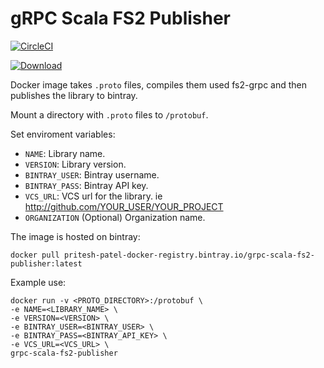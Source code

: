 # gRPC Scala FS2 Publisher

[![CircleCI](https://circleci.com/gh/Pritesh-Patel/grpc-scala-fs2-publisher/tree/master.svg?style=svg)](https://circleci.com/gh/Pritesh-Patel/grpc-scala-fs2-publisher/tree/master)

 [![Download](https://api.bintray.com/packages/pritesh-patel/registry/grpc-scala-fs2-publisher/images/download.svg) ](https://bintray.com/pritesh-patel/registry/grpc-scala-fs2-publisher/_latestVersion)

Docker image takes `.proto` files, compiles them used fs2-grpc and then publishes the library to bintray.

Mount a directory with `.proto` files to `/protobuf`.

Set enviroment variables:
- `NAME`: Library name.
- `VERSION`: Library version.
- `BINTRAY_USER`: Bintray username.
- `BINTRAY_PASS`: Bintray API key.
- `VCS_URL`: VCS url for the library. ie http://github.com/YOUR_USER/YOUR_PROJECT
- `ORGANIZATION` (Optional) Organization name.

The image is hosted on bintray:
```
docker pull pritesh-patel-docker-registry.bintray.io/grpc-scala-fs2-publisher:latest
```

Example use:

```
docker run -v <PROTO_DIRECTORY>:/protobuf \ 
-e NAME=<LIBRARY_NAME> \
-e VERSION=<VERSION> \
-e BINTRAY_USER=<BINTRAY_USER> \
-e BINTRAY_PASS=<BINTRAY_API_KEY> \
-e VCS_URL=<VCS_URL> \
grpc-scala-fs2-publisher
```
